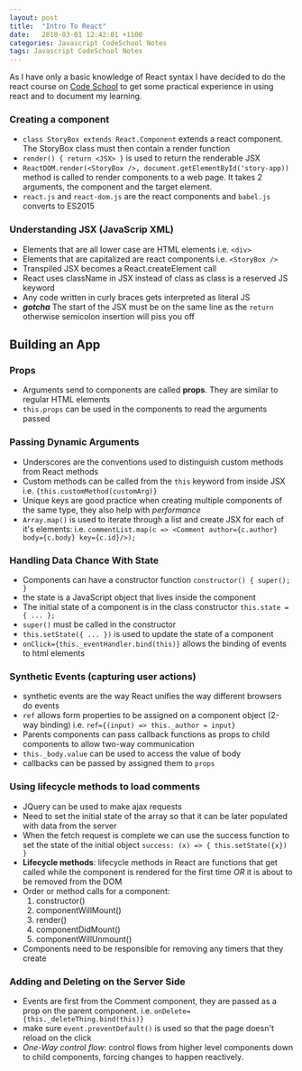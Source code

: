 ```yaml
---
layout: post
title:  "Intro To React"
date:   2018-03-01 12:42:01 +1100
categories: Javascript CodeSchool Notes
tags: Javascript CodeSchool Notes
---
```


As I have only a basic knowledge of React syntax I have decided to do the react course on [Code School](http://campus.codeschool.com/courses/powering-up-with-react) to get some practical experience in using react and to document my learning.

### Creating a component
* `class StoryBox extends React.Component` extends a react component. The StoryBox class must then contain a render function
* `render() { return <JSX> }` is used to return the renderable JSX 
* `ReactDOM.render(<StoryBox />, document.getElementById('story-app))` method is called to render components to a web page. It takes 2 arguments, the component and the target element.
* `react.js` and `react-dom.js` are the react components and `babel.js` converts to ES2015

### Understanding JSX (JavaScrip XML)
* Elements that are all lower case are HTML elements i.e. `<div>`
* Elements that are capitalized are react components i.e. `<StoryBox />`
* Transpiled JSX becomes a React.createElement call
* React uses className in JSX instead of class as class is a reserved JS keyword
* Any code written in curly braces gets interpreted as literal JS
* ***gotcha*** The start of the JSX must be on the same line as the `return` otherwise semicolon insertion will piss you off

## Building an App
### Props
* Arguments send to components are called **props**. They are similar to regular HTML elements
* `this.props` can be used in the components to read the arguments passed

### Passing Dynamic Arguments
* Underscores are the conventions used to distinguish custom methods from React methods
* Custom methods can be called from the `this` keyword from inside JSX i.e. `{this.customMethod(customArg)}`
* Unique keys are good practice when creating multiple components of the same type, they also help with _performance_
* `Array.map()` is used to iterate through a list and create JSX for each of it's elements: i.e. `commentList.map(c => <Comment author={c.author} body={c.body} key={c.id}/>);`

### Handling Data Chance With State
* Components can have a constructor function `constructor() { super(); }`
* the state is a JavaScript object that lives inside the component
* The initial state of a component is in the class constructor `this.state = { ... };`
* `super()` must be called in the constructor
* `this.setState({ ... })` is used to update the state of a component
* `onClick={this._eventHandler.bind(this)}` allows the binding of events to html elements

### Synthetic Events (capturing user actions)
* synthetic events are the way React unifies the way different browsers do events 
* `ref` allows form properties to be assigned on a component object (2-way binding) i.e. `ref={(input) => this._author = input}`
* Parents components can pass callback functions as props to child components to allow two-way communication
* `this._body.value` can be used to access the value of body
* callbacks can be passed by assigned them to `props`

### Using lifecycle methods to load comments
* JQuery can be used to make ajax requests
* Need to set the initial state of the array so that it can be later populated with data from the server
* When the fetch request is complete we can use the success function to set the state of the initial object `success: (x) => { this.setState({x}) }`
* **Lifecycle methods**: lifecycle methods in React are functions that get called while the component is rendered for the first time *OR* it is about to be removed from the DOM
* Order or method calls for a component:
    1. constructor()
    2. componentWillMount()
    3. render()
    4. componentDidMount()
    5. componentWillUnmount()
* Components need to be responsible for removing any timers that they create

### Adding and Deleting on the Server Side
* Events are first from the Comment component, they are passed as a prop on the parent component. i.e. `onDelete={this._deleteThing.bind(this)}`
* make sure `event.preventDefault()` is used so that the page doesn't reload on the click
* *One-Way control flow*: control flows from higher level components down to child components, forcing changes to happen reactively.